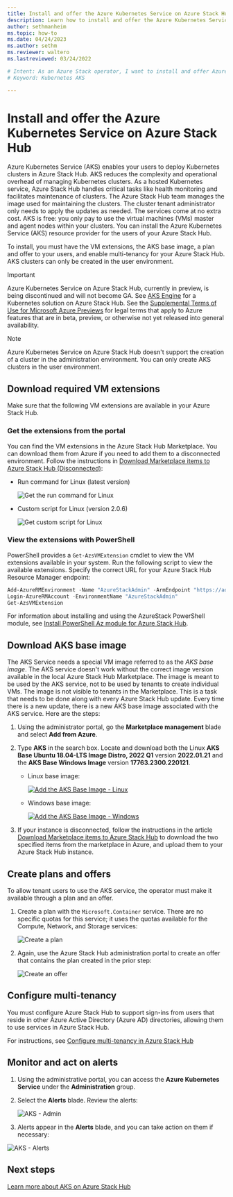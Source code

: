 ```yaml
---
title: Install and offer the Azure Kubernetes Service on Azure Stack Hub
description: Learn how to install and offer the Azure Kubernetes Service on Azure Stack Hub.
author: sethmanheim
ms.topic: how-to
ms.date: 04/24/2023
ms.author: sethm
ms.reviewer: waltero
ms.lastreviewed: 03/24/2022

# Intent: As an Azure Stack operator, I want to install and offer Azure Kubernetes Service on Azure Stack Hub so my supported user can offer containerized solutions.
# Keyword: Kubernetes AKS

---
```


# Install and offer the Azure Kubernetes Service on Azure Stack Hub

Azure Kubernetes Service (AKS) enables your users to deploy Kubernetes clusters in Azure Stack Hub. AKS reduces the complexity and operational overhead of managing Kubernetes clusters. As a hosted Kubernetes service, Azure Stack Hub handles critical tasks like health monitoring and facilitates maintenance of clusters. The Azure Stack Hub team manages the image used for maintaining the clusters. The cluster tenant administrator only needs to apply the updates as needed. The services come at no extra cost. AKS is free: you only pay to use the virtual machines (VMs) master and agent nodes within your clusters. You can install the Azure Kubernetes Service (AKS) resource provider for the users of your Azure Stack Hub.

To install, you must have the VM extensions, the AKS base image, a plan and offer to your users, and enable multi-tenancy for your Azure Stack Hub. AKS clusters can only be created in the user environment.

> [!IMPORTANT]  
> Azure Kubernetes Service on Azure Stack Hub, currently in preview, is being discontinued and will not become GA. See [AKS Engine](../user/azure-stack-kubernetes-aks-engine-overview.md) for a Kubernetes solution on Azure Stack Hub. 
> See the [Supplemental Terms of Use for Microsoft Azure Previews](https://azure.microsoft.com/support/legal/preview-supplemental-terms/) for legal terms that apply to Azure features that are in beta, preview, or otherwise not yet released into general availability.

> [!NOTE]  
> Azure Kubernetes Service on Azure Stack Hub doesn't support the creation of a cluster in the administration environment. You can only create AKS clusters in the user environment.

## Download required VM extensions

Make sure that the following VM extensions are available in your Azure Stack Hub.

### Get the extensions from the portal

You can find the VM extensions in the Azure Stack Hub Marketplace. You can download them from Azure if you need to add them to a disconnected environment. Follow the instructions in [Download Marketplace items to Azure Stack Hub (Disconnected)](azure-stack-download-azure-marketplace-item.md?&tabs=az1%2Caz2&pivots=state-disconnected):

- Run command for Linux (latest version)

    ![Get the run command for Linux](media/aks-add-on/get-run-command-for-linux.png)

- Custom script for Linux (version 2.0.6)

    ![Get custom script for Linux](media/aks-add-on/get-custom-script-for-linux.png)

### View the extensions with PowerShell

PowerShell provides a `Get-AzsVMExtension` cmdlet to view the VM extensions available in your system. Run the following script to view the available extensions. Specify the correct URL for your Azure Stack Hub Resource Manager endpoint:

```powershell  
Add-AzureRMEnvironment -Name "AzureStackAdmin" -ArmEndpoint "https://adminmanagement.<location>.<yourdomainname>/"
Login-AzureRMAccount -EnvironmentName "AzureStackAdmin"
Get-AzsVMExtension
```

For information about installing and using the AzureStack PowerShell module, see [Install PowerShell Az module for Azure Stack Hub](powershell-install-az-module.md).

## Download AKS base image

The AKS Service needs a special VM image referred to as the *AKS base image*. The AKS service doesn't work without the correct image version available in the local Azure Stack Hub Marketplace. The image is meant to be used by the AKS service, not to be used by tenants to create individual VMs. The image is not visible to tenants in the Marketplace. This is a task that needs to be done along with every Azure Stack Hub update. Every time there is a new update, there is a new AKS base image associated with the AKS service. Here are the steps:

1. Using the administrator portal, go the **Marketplace management** blade and select **Add from Azure**.
1. Type **AKS** in the search box. Locate and download both the Linux **AKS Base Ubuntu 18.04-LTS Image Distro, 2022 Q1** version **2022.01.21** and the **AKS Base Windows Image** version **17763.2300.220121**.

    - Linux base image:

        [![Add the AKS Base Image - Linux](media/aks-add-on/aks-base-image-linux.png)](media/aks-add-on/aks-base-image-linux.png#lightbox)

    - Windows base image:

        [![Add the AKS Base Image - Windows](media/aks-add-on/aks-base-image-windows.png)](media/aks-add-on/aks-base-image-windows.png#lightbox)

1. If your instance is disconnected, follow the instructions in the article [Download Marketplace items to Azure Stack Hub](azure-stack-download-azure-marketplace-item.md) to download the two specified items from the marketplace in Azure, and upload them to your Azure Stack Hub instance.

## Create plans and offers

To allow tenant users to use the AKS service, the operator must make it available through a plan and an offer.

1. Create a plan with the `Microsoft.Container` service. There are no specific quotas for this service; it uses the quotas available for the Compute, Network, and Storage services:

    ![Create a plan](media/aks-add-on/aks-create-a-plan.png)

1. Again, use the Azure Stack Hub administration portal to create an offer that contains the plan created in the prior step:

    ![Create an offer](media/aks-add-on/aks-create-an-offer.png)

## Configure multi-tenancy

You must configure Azure Stack Hub to support sign-ins from users that reside in other Azure Active Directory (Azure AD) directories, allowing them to use services in Azure Stack Hub.

For instructions, see [Configure multi-tenancy in Azure Stack Hub](/azure-stack/operator/enable-multitenancy&pivots=management-tool-powershell&preserve-view=true)

## Monitor and act on alerts

1. Using the administrative portal, you can access the **Azure Kubernetes Service** under the **Administration** group.
1. Select the **Alerts** blade. Review the alerts:

    ![AKS - Admin](media/aks-add-on/aks-admin.png)

1. Alerts appear in the **Alerts** blade, and you can take action on them if necessary:

![AKS - Alerts](media/aks-add-on/aks-alerts.png)

## Next steps

[Learn more about AKS on Azure Stack Hub](../user/aks-overview.md)
